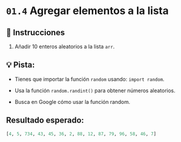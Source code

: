 # `01.4` Agregar elementos a la lista

## 📝 Instrucciones

1. Añadir 10 enteros aleatorios a la lista `arr`.


## 💡 Pista:

- Tienes que importar la función `random` usando: `import random`.
- Usa la función `random.randint()` para obtener números aleatorios.

- Busca en Google cómo usar la función random.

## Resultado esperado:


```py
[4, 5, 734, 43, 45, 36, 2, 88, 12, 87, 79, 96, 58, 46, 7]
```